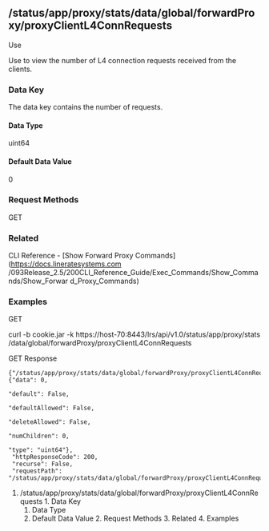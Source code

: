 ## /status/app/proxy/stats/data/global/forwardProxy/proxyClientL4ConnRequests

Use

Use to view the number of L4 connection requests received from the clients.

### Data Key

The data key contains the number of requests.

#### Data Type

uint64

#### Default Data Value

0

### Request Methods

GET

### Related

CLI Reference - [Show Forward Proxy Commands](https://docs.lineratesystems.com
/093Release_2.5/200CLI_Reference_Guide/Exec_Commands/Show_Commands/Show_Forwar
d_Proxy_Commands)

### Examples

GET

curl -b cookie.jar -k https://host-70:8443/lrs/api/v1.0/status/app/proxy/stats
/data/global/forwardProxy/proxyClientL4ConnRequests

GET Response

    
    {"/status/app/proxy/stats/data/global/forwardProxy/proxyClientL4ConnRequests": {"data": 0,
                                                                                     "default": False,
                                                                                     "defaultAllowed": False,
                                                                                     "deleteAllowed": False,
                                                                                     "numChildren": 0,
                                                                                     "type": "uint64"},
     "httpResponseCode": 200,
     "recurse": False,
     "requestPath": "/status/app/proxy/stats/data/global/forwardProxy/proxyClientL4ConnRequests"}
    

  1. /status/app/proxy/stats/data/global/forwardProxy/proxyClientL4ConnRequests
    1. Data Key
      1. Data Type
      2. Default Data Value
    2. Request Methods
    3. Related
    4. Examples

